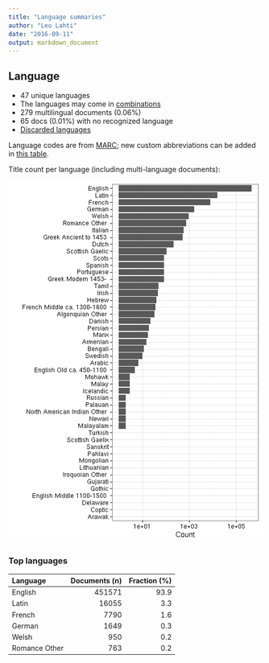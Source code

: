 ```yaml
---
title: "Language summaries"
author: "Leo Lahti"
date: "2016-09-11"
output: markdown_document
---
```


## Language

 * 47 unique languages
 * The languages may come in [combinations](output.tables/language_conversions.csv)
 * 279 multilingual documents (0.06%)  
 * 65 docs (0.01%) with no recognized language 
 * [Discarded languages](output.tables/language_discarded.csv)

Language codes are from [MARC](http://www.loc.gov/marc/languages/language_code.html); new custom abbreviations can be added in [this table](https://github.com/rOpenGov/bibliographica/blob/master/inst/extdata/language_abbreviations.csv).

Title count per language (including multi-language documents):

![plot of chunk summarylang](figure/summarylang-1.png)


### Top languages


|Language      | Documents (n)| Fraction (%)|
|:-------------|-------------:|------------:|
|English       |        451571|         93.9|
|Latin         |         16055|          3.3|
|French        |          7790|          1.6|
|German        |          1649|          0.3|
|Welsh         |           950|          0.2|
|Romance Other |           763|          0.2|

